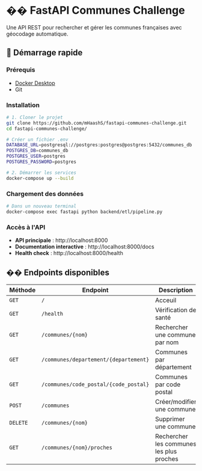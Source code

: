 # ��️ FastAPI Communes Challenge

Une API REST pour rechercher et gérer les communes françaises avec géocodage automatique.

## 🚀 Démarrage rapide

### Prérequis
- [Docker Desktop](https://www.docker.com/products/docker-desktop/)
- Git

### Installation

```bash
# 1. Cloner le projet
git clone https://github.com/mHaashS/fastapi-communes-challenge.git
cd fastapi-communes-challenge/

# Créer un fichier .env 
DATABASE_URL=postgresql://postgres:postgres@postgres:5432/communes_db
POSTGRES_DB=communes_db
POSTGRES_USER=postgres
POSTGRES_PASSWORD=postgres

# 2. Démarrer les services
docker-compose up --build
```

### Chargement des données

```bash
# Dans un nouveau terminal
docker-compose exec fastapi python backend/etl/pipeline.py
```

### Accès à l'API

- **API principale** : http://localhost:8000
- **Documentation interactive** : http://localhost:8000/docs
- **Health check** : http://localhost:8000/health

## �� Endpoints disponibles

| Méthode | Endpoint | Description |
|---------|----------|-------------|
| `GET` | `/` | Acceuil |
| `GET` | `/health` | Vérification de santé |
| `GET` | `/communes/{nom}` | Rechercher une commune par nom |
| `GET` | `/communes/departement/{departement}` | Communes par département |
| `GET` | `/communes/code_postal/{code_postal}` | Communes par code postal |
| `POST` | `/communes` | Créer/modifier une commune |
| `DELETE` | `/communes/{nom}` | Supprimer une commune |
| `GET` | `/communes/{nom}/proches` | Rechercher les communes les plus proches |
